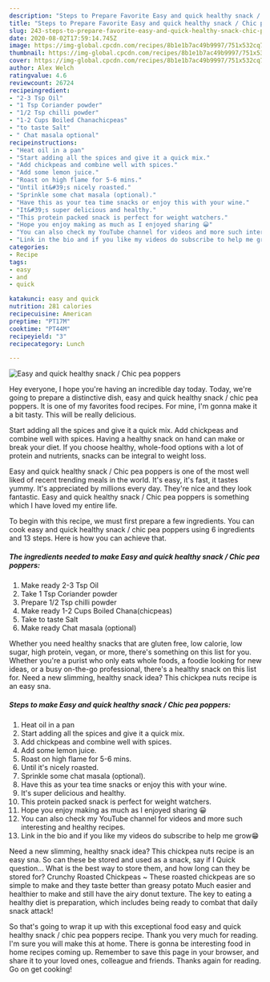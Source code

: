 ```yaml
---
description: "Steps to Prepare Favorite Easy and quick healthy snack / Chic pea poppers"
title: "Steps to Prepare Favorite Easy and quick healthy snack / Chic pea poppers"
slug: 243-steps-to-prepare-favorite-easy-and-quick-healthy-snack-chic-pea-poppers
date: 2020-08-02T17:59:14.745Z
image: https://img-global.cpcdn.com/recipes/8b1e1b7ac49b9997/751x532cq70/easy-and-quick-healthy-snack-chic-pea-poppers-recipe-main-photo.jpg
thumbnail: https://img-global.cpcdn.com/recipes/8b1e1b7ac49b9997/751x532cq70/easy-and-quick-healthy-snack-chic-pea-poppers-recipe-main-photo.jpg
cover: https://img-global.cpcdn.com/recipes/8b1e1b7ac49b9997/751x532cq70/easy-and-quick-healthy-snack-chic-pea-poppers-recipe-main-photo.jpg
author: Alex Welch
ratingvalue: 4.6
reviewcount: 26724
recipeingredient:
- "2-3 Tsp Oil"
- "1 Tsp Coriander powder"
- "1/2 Tsp chilli powder"
- "1-2 Cups Boiled Chanachicpeas"
- "to taste Salt"
- " Chat masala optional"
recipeinstructions:
- "Heat oil in a pan"
- "Start adding all the spices and give it a quick mix."
- "Add chickpeas and combine well with spices."
- "Add some lemon juice."
- "Roast on high flame for 5-6 mins."
- "Until it&#39;s nicely roasted."
- "Sprinkle some chat masala (optional)."
- "Have this as your tea time snacks or enjoy this with your wine."
- "It&#39;s super delicious and healthy."
- "This protein packed snack is perfect for weight watchers."
- "Hope you enjoy making as much as I enjoyed sharing 😀"
- "You can also check my YouTube channel for videos and more such interesting and healthy recipes."
- "Link in the bio and if you like my videos do subscribe to help me grow😁"
categories:
- Recipe
tags:
- easy
- and
- quick

katakunci: easy and quick 
nutrition: 281 calories
recipecuisine: American
preptime: "PT17M"
cooktime: "PT44M"
recipeyield: "3"
recipecategory: Lunch

---
```



![Easy and quick healthy snack / Chic pea poppers](https://img-global.cpcdn.com/recipes/8b1e1b7ac49b9997/751x532cq70/easy-and-quick-healthy-snack-chic-pea-poppers-recipe-main-photo.jpg)

Hey everyone, I hope you're having an incredible day today. Today, we're going to prepare a distinctive dish, easy and quick healthy snack / chic pea poppers. It is one of my favorites food recipes. For mine, I'm gonna make it a bit tasty. This will be really delicious.

Start adding all the spices and give it a quick mix. Add chickpeas and combine well with spices. Having a healthy snack on hand can make or break your diet. If you choose healthy, whole-food options with a lot of protein and nutrients, snacks can be integral to weight loss.

Easy and quick healthy snack / Chic pea poppers is one of the most well liked of recent trending meals in the world. It's easy, it's fast, it tastes yummy. It's appreciated by millions every day. They're nice and they look fantastic. Easy and quick healthy snack / Chic pea poppers is something which I have loved my entire life.


To begin with this recipe, we must first prepare a few ingredients. You can cook easy and quick healthy snack / chic pea poppers using 6 ingredients and 13 steps. Here is how you can achieve that.

<!--inarticleads1-->

##### The ingredients needed to make Easy and quick healthy snack / Chic pea poppers:

1. Make ready 2-3 Tsp Oil
1. Take 1 Tsp Coriander powder
1. Prepare 1/2 Tsp chilli powder
1. Make ready 1-2 Cups Boiled Chana(chicpeas)
1. Take to taste Salt
1. Make ready  Chat masala (optional)


Whether you need healthy snacks that are gluten free, low calorie, low sugar, high protein, vegan, or more, there&#39;s something on this list for you. Whether you&#39;re a purist who only eats whole foods, a foodie looking for new ideas, or a busy on-the-go professional, there&#39;s a healthy snack on this list for. Need a new slimming, healthy snack idea? This chickpea nuts recipe is an easy sna. 

<!--inarticleads2-->

##### Steps to make Easy and quick healthy snack / Chic pea poppers:

1. Heat oil in a pan
1. Start adding all the spices and give it a quick mix.
1. Add chickpeas and combine well with spices.
1. Add some lemon juice.
1. Roast on high flame for 5-6 mins.
1. Until it&#39;s nicely roasted.
1. Sprinkle some chat masala (optional).
1. Have this as your tea time snacks or enjoy this with your wine.
1. It&#39;s super delicious and healthy.
1. This protein packed snack is perfect for weight watchers.
1. Hope you enjoy making as much as I enjoyed sharing 😀
1. You can also check my YouTube channel for videos and more such interesting and healthy recipes.
1. Link in the bio and if you like my videos do subscribe to help me grow😁


Need a new slimming, healthy snack idea? This chickpea nuts recipe is an easy sna. So can these be stored and used as a snack, say if I Quick question… What is the best way to store them, and how long can they be stored for? Crunchy Roasted Chickpeas ~ These roasted chickpeas are so simple to make and they taste better than greasy potato Much easier and healthier to make and still have the airy donut texture. The key to eating a healthy diet is preparation, which includes being ready to combat that daily snack attack! 

So that's going to wrap it up with this exceptional food easy and quick healthy snack / chic pea poppers recipe. Thank you very much for reading. I'm sure you will make this at home. There is gonna be interesting food in home recipes coming up. Remember to save this page in your browser, and share it to your loved ones, colleague and friends. Thanks again for reading. Go on get cooking!
